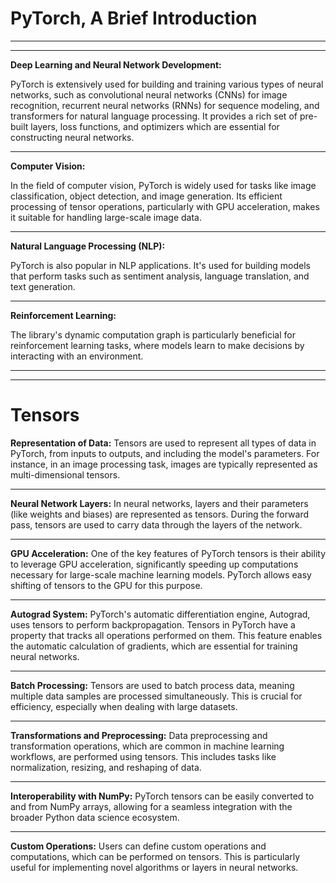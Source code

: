 # PyTorch, A Brief Introduction

---

---

**Deep Learning and Neural Network Development:**

PyTorch is extensively used for building and training various types of neural networks, such as convolutional neural networks (CNNs) for image recognition, recurrent neural networks (RNNs) for sequence modeling, and transformers for natural language processing.
It provides a rich set of pre-built layers, loss functions, and optimizers which are essential for constructing neural networks.

---

**Computer Vision:**

In the field of computer vision, PyTorch is widely used for tasks like image classification, object detection, and image generation. Its efficient processing of tensor operations, particularly with GPU acceleration, makes it suitable for handling large-scale image data.

---

**Natural Language Processing (NLP):**

PyTorch is also popular in NLP applications. It's used for building models that perform tasks such as sentiment analysis, language translation, and text generation.

---

**Reinforcement Learning:**

The library's dynamic computation graph is particularly beneficial for reinforcement learning tasks, where models learn to make decisions by interacting with an environment.

---

---

# Tensors

**Representation of Data:**
Tensors are used to represent all types of data in PyTorch, from inputs to outputs, and including the model's parameters. For instance, in an image processing task, images are typically represented as multi-dimensional tensors.

---

**Neural Network Layers:**
In neural networks, layers and their parameters (like weights and biases) are represented as tensors. During the forward pass, tensors are used to carry data through the layers of the network.

---

**GPU Acceleration:**
One of the key features of PyTorch tensors is their ability to leverage GPU acceleration, significantly speeding up computations necessary for large-scale machine learning models. PyTorch allows easy shifting of tensors to the GPU for this purpose.

---

**Autograd System:**
PyTorch's automatic differentiation engine, Autograd, uses tensors to perform backpropagation. Tensors in PyTorch have a property that tracks all operations performed on them. This feature enables the automatic calculation of gradients, which are essential for training neural networks.

---

**Batch Processing:**
Tensors are used to batch process data, meaning multiple data samples are processed simultaneously. This is crucial for efficiency, especially when dealing with large datasets.

---

**Transformations and Preprocessing:**
Data preprocessing and transformation operations, which are common in machine learning workflows, are performed using tensors. This includes tasks like normalization, resizing, and reshaping of data.

---

**Interoperability with NumPy:**
PyTorch tensors can be easily converted to and from NumPy arrays, allowing for a seamless integration with the broader Python data science ecosystem.

---

**Custom Operations:**
Users can define custom operations and computations, which can be performed on tensors. This is particularly useful for implementing novel algorithms or layers in neural networks.
